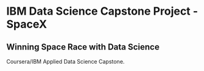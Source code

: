 # IBM Data Science Capstone Project - SpaceX

## Winning Space Race with Data Science
Coursera/IBM Applied Data Science Capstone.


